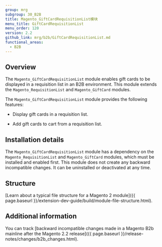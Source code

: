 ```yaml
---
group: mrg
subgroup: 30_B2B
title: Magento_GiftCardRequisitionList模块
menu_title: GiftCardRequisitionList
menu_order: 120
version: 2.2
github_link: mrg/b2b/GiftCardRequisitionList.md
functional_areas:
  - B2B
---
```


## Overview

The `Magento_GiftCardRequisitionList` module enables gift cards to be displayed in a requisition list in an B2B environment. This module extends the `Magento_RequisitionList` and `Magento_GiftCard` modules.

The `Magento_GiftCardRequisitionList` module provides the following features:

* Display gift cards in a requisition list.

* Add gift cards to cart from a requisition list.

## Installation details

The `Magento_GiftCardRequisitionList` module has a dependency on the `Magento_RequisitionList` and `Magento_GiftCard` modules, which must be installed and enabled first. This module does not create any backward incompatible changes. It can be uninstalled or deactivated at any time.

## Structure

[Learn about a typical file structure for a Magento 2 module]({{ page.baseurl }}/extension-dev-guide/build/module-file-structure.html).

## Additional information

You can track [backward incompatible changes made in a Magento B2b mainline after the Magento 2.2 release]({{ page.baseurl }}/release-notes/changes/b2b_changes.html).
